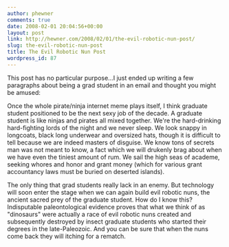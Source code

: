 ```yaml
---
author: phewner
comments: true
date: 2008-02-01 20:04:56+00:00
layout: post
link: http://hewner.com/2008/02/01/the-evil-robotic-nun-post/
slug: the-evil-robotic-nun-post
title: The Evil Robotic Nun Post
wordpress_id: 87
---
```


This post has no particular purpose...I just ended up writing a few paragraphs about being a grad student in an email and thought you might be amused:

Once the whole pirate/ninja internet meme plays itself, I think graduate student positioned to be the next sexy job of the decade.  A graduate student is like ninjas and pirates all mixed together.  We're the hard-drinking hard-fighting lords of the night and we never sleep.  We look snappy in longcoats, black long underwear and oversized hats, though it is difficult to tell because we are indeed masters of disguise.  We know tons of secrets man was not meant to know, a fact which we will drukenly brag about when we have even the tiniest amount of rum.  We sail the high seas of academe, seeking whores and honor and grant money (which for various grant accountancy laws must be buried on deserted islands).

The only thing that grad students really lack in an enemy.  But technology will soon enter the stage when we can again build evil robotic nuns, the ancient sacred prey of the graduate student.  How do I know this?  Indisputable paleontological evidence proves that what we think of as "dinosaurs" were actually a race of evil robotic nuns created and subsequently destroyed by insect graduate students who started their degrees in the late-Paleozoic.  And you can be sure that when the nuns come back they will itching for a rematch.
